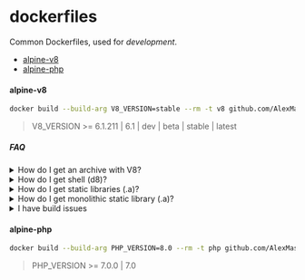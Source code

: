 # dockerfiles

Common Dockerfiles, used for _development_.

- [alpine-v8](#alpine-v8)
- [alpine-php](#alpine-php)

#### alpine-v8

```sh
docker build --build-arg V8_VERSION=stable --rm -t v8 github.com/AlexMasterov/dockerfiles.git#:alpine-v8
```
> V8_VERSION >= 6.1.211 | 6.1 | dev | beta | stable | latest

##### FAQ

<details>
<summary>How do I get an archive with V8?</summary>

```sh
docker run --rm -v "$(pwd)/:/archive" v8 sh -c 'tar cvzf /archive/libv8-${V8_VERSION}.tar.gz *'
```
</details>

<details>
<summary>How do I get shell (d8)?</summary>

```sh
docker build \
  --build-arg V8_VERSION=stable \
  --build-arg V8_SHELL=YES \
  --rm -t v8 github.com/AlexMasterov/dockerfiles.git#:alpine-v8
```
```sh
docker run --rm -it v8 d8
```
</details>

<details>
<summary>How do I get static libraries (.a)?</summary>

```sh
docker build \
  --build-arg V8_VERSION=stable \
  --build-arg V8_STATIC_LIB=YES \
  --rm -t v8 github.com/AlexMasterov/dockerfiles.git#:alpine-v8
```
</details>

<details>
<summary>How do I get monolithic static library (.a)?</summary>

```sh
docker build \
  --build-arg V8_VERSION=stable \
  --build-arg V8_MONOLITHIC=YES \
  --rm -t v8 github.com/AlexMasterov/dockerfiles.git#:alpine-v8
```
</details>

<details>
<summary>I have build issues</summary>

I get this error message:
```sh
ERROR at //gni/v8.gni:103:3: Dependency not allowed.
  target(link_target_type, target_name) {
  ^--------------------------------------
The item //src/inspector:inspector
can not depend on //:features
because it is not in //:features's visibility list: [
  //.:*
]
```
Try to use:
1.  `--build-arg USE_GN_SOURCE=YES`
2.  `--build-arg USE_GN_SOURCE=YES --build-arg GN_SOURCE_REV=9434c3d281eefb5c3764b5a0575feec9c59bd095`

> `GN_SOURCE_REV` can be any revision on the _working_ repository: [gn.googlesource.com/gn](https://gn.googlesource.com/gn).

</details>

#### alpine-php
```sh
docker build --build-arg PHP_VERSION=8.0 --rm -t php github.com/AlexMasterov/dockerfiles.git#:alpine-php
```
> PHP_VERSION >= 7.0.0 | 7.0
